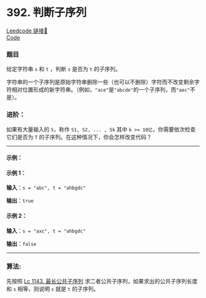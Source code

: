 # 392. 判断子序列

[Leedcode 链接🔗](https://leetcode.cn/problems/is-subsequence/description/)  
[Code](https://github.com/alstondu/lc/blob/main/392/392.cpp)

### 题目

给定字符串 `s` 和 `t` ，判断 `s` 是否为 `t` 的子序列。

字符串的一个子序列是原始字符串删除一些（也可以不删除）字符而不改变剩余字符相对位置形成的新字符串。（例如，`"ace"`是`"abcde"`的一个子序列，而`"aec"`不是）。

### 进阶：

如果有大量输入的 `S`，称作 `S1, S2, ... , Sk` 其中 `k >= 10亿`，你需要依次检查它们是否为 `T` 的子序列。在这种情况下，你会怎样改变代码？

---

#### 示例：

#### 示例 1：

**输入**：`s = "abc", t = "ahbgdc"`

**输出**：`true`

#### 示例 2：

**输入**：`s = "axc", t = "ahbgdc"`

**输出**：`false`

---

### 算法:

先按照 [Lc 1143. 最长公共子序列](https://github.com/alstondu/lc/blob/main/1143/README.md) 求二者公共子序列，如果求出的公共子序列长度和 `s` 相等，则说明 `s` 就是 `t` 的子序列。